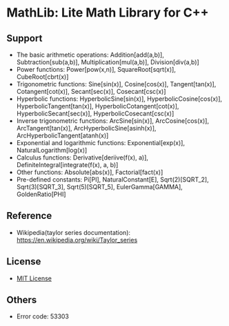 # MathLib: Lite Math Library for C++

## Support
 - The basic arithmetic operations: Addition[add(a,b)], Subtraction[sub(a,b)], Multiplication[mul(a,b)], Division[div(a,b)]
 - Power functions: Power[pow(x,n)], SquareRoot[sqrt(x)], CubeRoot[cbrt(x)]
 - Trigonometric functions: Sine[sin(x)], Cosine[cos(x)], Tangent[tan(x)], Cotangent[cot(x)], Secant[sec(x)], Cosecant[csc(x)]
 - Hyperbolic functions: HyperbolicSine[sin(x)], HyperbolicCosine[cos(x)], HyperbolicTangent[tan(x)], HyperbolicCotangent[cot(x)], HyperbolicSecant[sec(x)], HyperbolicCosecant[csc(x)]
 - Inverse trigonometric functions: ArcSine[sin(x)], ArcCosine[cos(x)], ArcTangent[tan(x)], ArcHyperbolicSine[asinh(x)], ArcHyperbolicTangent[atanh(x)]
 - Exponential and logarithmic functions: Exponential[exp(x)], NaturalLogarithm[log(x)]
 - Calculus functions: Derivative[deriive(f(x), a)], DefiniteIntegral[integrate(f(x), a, b)]
 - Other functions: Absolute[abs(x)], Factorial[fact(x)]
 - Pre-defined constants: Pi[PI], NaturalConstant[E], Sqrt(2)[SQRT_2], Sqrt(3)[SQRT_3], Sqrt(5)[SQRT_5], EulerGamma[GAMMA], GoldenRatio[PHI]

## Reference
 - Wikipedia(taylor series documentation): https://en.wikipedia.org/wiki/Taylor_series
 
## License
 - [MIT License](LICENSE)

## Others
 - Error code: 53303
